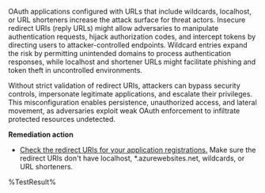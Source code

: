 OAuth applications configured with URLs that include wildcards, localhost, or URL shorteners increase the attack surface for threat actors. Insecure redirect URIs (reply URLs) might allow adversaries to manipulate authentication requests, hijack authorization codes, and intercept tokens by directing users to attacker-controlled endpoints. Wildcard entries expand the risk by permitting unintended domains to process authentication responses, while localhost and shortener URLs might facilitate phishing and token theft in uncontrolled environments. 

Without strict validation of redirect URIs, attackers can bypass security controls, impersonate legitimate applications, and escalate their privileges. This misconfiguration enables persistence, unauthorized access, and lateral movement, as adversaries exploit weak OAuth enforcement to infiltrate protected resources undetected.

**Remediation action**

- [Check the redirect URIs for your application registrations.](https://learn.microsoft.com/entra/identity-platform/reply-url?wt.mc_id=zerotrustrecommendations_automation_content_cnl_csasci) Make sure the redirect URIs don't have localhost, *.azurewebsites.net, wildcards, or URL shorteners.
<!--- Results --->
%TestResult%

